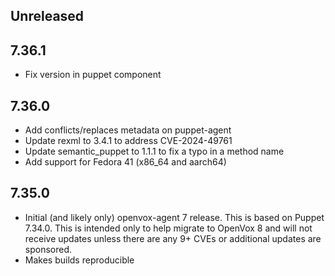 ## Unreleased

## 7.36.1

* Fix version in puppet component

## 7.36.0

* Add conflicts/replaces metadata on puppet-agent
* Update rexml to 3.4.1 to address CVE-2024-49761
* Update semantic_puppet to 1.1.1 to fix a typo in a method name
* Add support for Fedora 41 (x86_64 and aarch64)

## 7.35.0

* Initial (and likely only) openvox-agent 7 release. This is based on Puppet 7.34.0. This is intended only to help migrate to OpenVox 8 and will not receive updates unless there are any 9+ CVEs or additional updates are sponsored.
* Makes builds reproducible

